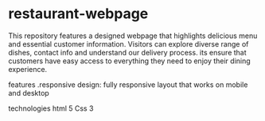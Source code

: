 # restaurant-webpage
This repository features a designed webpage that highlights delicious 
menu and essential customer information. Visitors can explore  diverse range of dishes,
contact info and understand our delivery process. its ensure 
that customers have easy access to everything they need to enjoy their dining experience.

features 
.responsive design: fully responsive layout that works on mobile and desktop


technologies 
html 5
Css 3

